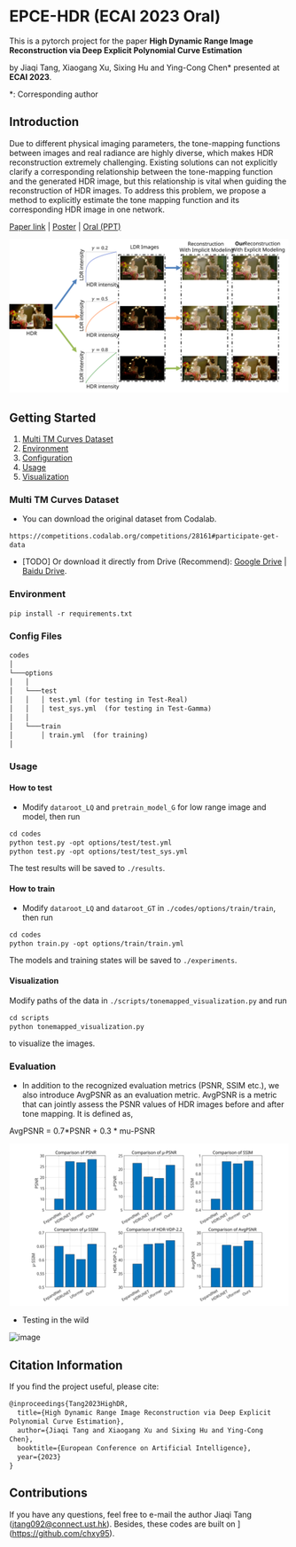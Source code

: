 # EPCE-HDR (ECAI 2023 Oral) 
This is a pytorch project for the paper **High Dynamic Range Image Reconstruction via Deep Explicit Polynomial Curve Estimation** 

by Jiaqi Tang, Xiaogang Xu, Sixing Hu and Ying-Cong Chen* presented at **ECAI 2023**.

*: Corresponding author
<!-- **All Related Materials are Perparing.** -->

## Introduction
Due to different physical imaging parameters, the tone-mapping functions between images and real radiance are highly diverse, which makes HDR reconstruction extremely challenging. Existing solutions can not explicitly clarify a corresponding relationship between the tone-mapping function and the generated HDR image, but this relationship is vital when guiding the reconstruction of HDR images. To address this problem, we propose a method to explicitly estimate the tone mapping function and its corresponding HDR image in one network.

[Paper link](https://arxiv.org/abs/2307.16426) |
[Poster](./fig/ECAI_Poster.pdf) |
[Oral (PPT)](./fig/1024HighDynamicRange.pdf)

![image](./fig/moti.svg)


## Getting Started

1. [Multi TM Curves Dataset](#dataset)
2. [Environment](#environment)
3. [Configuration](#config)
4. [Usage](#usage)
5. [Visualization](#visualization)

### Multi TM Curves Dataset

- You can download the original dataset from Codalab.

```
https://competitions.codalab.org/competitions/28161#participate-get-data
```

- [TODO] Or download it directly from Drive (Recommend):
[Google Drive](https://arxiv.org/abs/2307.16426) |
[Baidu Drive](https://arxiv.org/abs/2307.16426).

### Environment
```
pip install -r requirements.txt
```

### Config Files

```
codes
│
└───options
│   │
│   └───test
│   │   │ test.yml (for testing in Test-Real)
│   │   │ test_sys.yml  (for testing in Test-Gamma)
│   │    
│   └───train
│       │ train.yml  (for training)
│   

```


### Usage

#### How to test

- Modify `dataroot_LQ` and `pretrain_model_G` for low range image and model, then run

```
cd codes
python test.py -opt options/test/test.yml
python test.py -opt options/test/test_sys.yml
```

The test results will be saved to `./results`.

#### How to train

- Modify `dataroot_LQ` and `dataroot_GT` in `./codes/options/train/train`, then run

```
cd codes
python train.py -opt options/train/train.yml
```

The models and training states will be saved to `./experiments`.

#### Visualization

Modify paths of the data in `./scripts/tonemapped_visualization.py` and run

```
cd scripts
python tonemapped_visualization.py
```

to visualize the images.


### Evaluation

- In addition to the recognized evaluation metrics (PSNR, SSIM etc.), we also introduce AvgPSNR as an evaluation metric. AvgPSNR is a metric that can jointly assess the PSNR values of HDR images before and after tone mapping. It is defined as,

AvgPSNR = 0.7*PSNR + 0.3 * mu-PSNR

![image](./fig/qe.svg)


- Testing in the wild

![image](./fig/wild.png)

## Citation Information

If you find the project useful, please cite:

```
@inproceedings{Tang2023HighDR,
  title={High Dynamic Range Image Reconstruction via Deep Explicit Polynomial Curve Estimation},
  author={Jiaqi Tang and Xiaogang Xu and Sixing Hu and Ying-Cong Chen},
  booktitle={European Conference on Artificial Intelligence},
  year={2023}
}
```

## Contributions

If you have any questions, feel free to e-mail the author Jiaqi Tang ([jtang092@connect.ust.hk](jtang092@connect.ust.hk)). Besides, these codes are built on ](https://github.com/chxy95).
